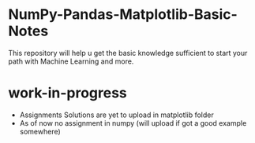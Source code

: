 # NumPy-Pandas-Matplotlib-Basic-Notes
This repository will help u get the basic knowledge sufficient to start your path with Machine Learning and more.
# work-in-progress
- Assignments Solutions are yet to upload in matplotlib folder
- As of now no assignment in numpy (will upload if got a good example somewhere)
